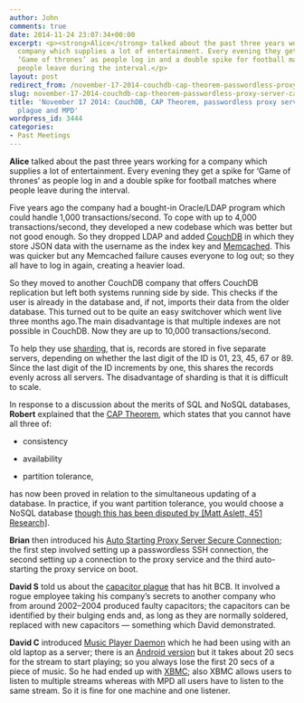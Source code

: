 ```yaml
---
author: John
comments: true
date: 2014-11-24 23:07:34+00:00
excerpt: <p><strong>Alice</strong> talked about the past three years working for a
  company which supplies a lot of entertainment. Every evening they get a spike for
  ‘Game of thrones’ as people log in and a double spike for football matches where
  people leave during the interval.</p>
layout: post
redirect_from: /november-17-2014-couchdb-cap-theorem-passwordless-proxy-server-capacitor-plague-and-mpd
slug: november-17-2014-couchdb-cap-theorem-passwordless-proxy-server-capacitor-plague-and-mpd
title: 'November 17 2014: CouchDB, CAP Theorem, passwordless proxy service, capacitor
  plague and MPD'
wordpress_id: 3444
categories:
- Past Meetings
---
```


**Alice** talked about the past three years working for a company which supplies a lot of entertainment. Every evening they get a spike for ‘Game of thrones’ as people log in and a double spike for football matches where people leave during the interval.




Five years ago the company had a bought-in Oracle/LDAP program which could handle 1,000 transactions/second. To cope with up to 4,000 transactions/second, they developed a new codebase which was better but not good enough. So they dropped LDAP and added [CouchDB](http://couchdb.apache.org/) in which they store JSON data with the username as the index key and [Memcached](http://memcached.org/). This was quicker but any Memcached failure causes everyone to log out; so they all have to log in again, creating a heavier load.




So they moved to another CouchDB company that offers CouchDB replication but left both systems running side by side. This checks if the user is already in the database and, if not, imports their data from the older database. This turned out to be quite an easy switchover which went live three months ago.The main disadvantage is that multiple indexes are not possible in CouchDB. Now they are up to 10,000 transactions/second.




To help they use [sharding](https://en.wikipedia.org/wiki/Sharding), that is, records are stored in five separate servers, depending on whether the last digit of the ID is 01, 23, 45, 67 or 89. Since the last digit of the ID increments by one, this shares the records evenly across all servers. The disadvantage of sharding is that it is difficult to scale.




In response to a discussion about the merits of SQL and NoSQL databases, **Robert** explained that the [CAP Theorem](https://en.wikipedia.org/wiki/CAP_theorem), which states that you cannot have all three of:






  * consistency


  * availability


  * partition tolerance,




has now been proved in relation to the simultaneous updating of a database. In practice, if you want partition tolerance, you would choose a NoSQL database [though this has been disputed by [Matt Aslett, 451 Research]](http://www.percona.com/live/mysql-conference-2013/sessions/cap-theorem-two-out-three-aint-right).




**Brian** then introduced his [Auto Starting Proxy Server Secure Connection](http://www.bradlug.co.uk/blog/2014/11/24/files/autoStarting.odp); the first step involved setting up a passwordless SSH connection, the second setting up a connection to the proxy service and the third auto-starting the proxy service on boot.




**David S** told us about the [capacitor plague](http://en.wikipedia.org/wiki/Capacitor_plague) that has hit BCB. It involved a rogue employee taking his company’s secrets to another company who from around 2002–2004 produced faulty capacitors; the capacitors can be identified by their bulging ends and, as long as they are normally soldered, replaced with new capacitors — something which David demonstrated.




**David C** introduced [Music Player Daemon](http://www.musicpd.org/) which he had been using with an old laptop as a server; there is an [Android version](https://play.google.com/store/apps/details?id=org.musicpd) but it takes about 20 secs for the stream to start playing; so you always lose the first 20 secs of a piece of music. So he had ended up with [XBMC](http://kodi.tv/download/); also XBMC allows users to listen to multiple streams whereas with MPD all users have to listen to the same stream. So it is fine for one machine and one listener.
